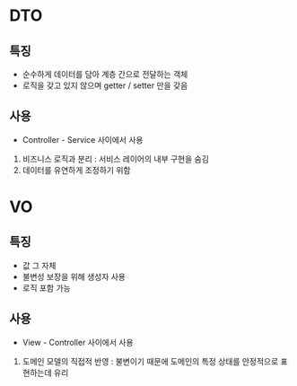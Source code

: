 # DTO
## 특징
- 순수하게 데이터를 담아 계층 간으로 전달하는 객체
- 로직을 갖고 있지 않으며 getter / setter 만을 갖음
## 사용
- Controller - Service 사이에서 사용

1) 비즈니스 로직과 분리 : 서비스 레이어의 내부 구현을 숨김
2) 데이터를 유연하게 조정하기 위함


# VO
## 특징
- 값 그 자체
- 불변성 보장을 위해 생성자 사용
- 로직 포함 가능

## 사용
- View - Controller 사이에서 사용

1) 도메인 모델의 직접적 반영 : 불변이기 때문에 도메인의 특정 상태를 안정적으로 표현하는데 유리